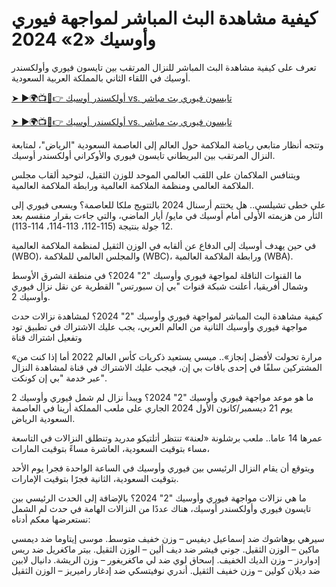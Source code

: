 <h1>كيفية مشاهدة البث المباشر لمواجهة فيوري وأوسيك «2» 2024</h1>

تعرف على كيفية مشاهدة البث المباشر للنزال المرتقب بين تايسون فيوري وأولكسندر أوسيك في اللقاء الثاني بالمملكة العربية السعودية.

[➤ ►🌍📺📱👉 أولكسندر أوسيك vs. تايسون فيوري بث مباشر](https://t.co/o88nIGoYU5)

[➤ ►🌍📺📱👉 أولكسندر أوسيك vs. تايسون فيوري بث مباشر](https://t.co/o88nIGoYU5)

وتتجه أنظار متابعي رياضة الملاكمة حول العالم إلى العاصمة السعودية "الرياض"، لمتابعة النزال المرتقب بين البريطاني تايسون فيوري والأوكراني أولكسندر أوسيك.


ويتنافس الملاكمان على اللقب العالمي الموحد للوزن الثقيل، لتوحيد ألقاب مجلس الملاكمة العالمي ومنظمة الملاكمة العالمية ورابطة الملاكمة العالمية.

على خطى تشيلسي.. هل يختتم أرسنال 2024 بالتتويج ملكا للعاصمة؟
ويسعى فيوري إلى الثأر من هزيمته الأولى أمام أوسيك في مايو/ أيار الماضي، والتي جاءت بقرار منقسم بعد 12 جولة بنتيجة (115-112، 113-114، 114-113).

في حين يهدف أوسيك إلى الدفاع عن ألقابه في الوزن الثقيل لمنظمة الملاكمة العالمية (WBO)، والمجلس العالمي للملاكمة (WBC)، ورابطة الملاكمة العالمية (WBA).

ما القنوات الناقلة لمواجهة فيوري وأوسيك "2" 2024؟
في منطقة الشرق الأوسط وشمال أفريقيا، أعلنت شبكة قنوات "بي إن سبورتس" القطرية عن نقل نزال فيوري وأوسيك 2. 

كيفية مشاهدة البث المباشر لمواجهة فيوري وأوسيك "2" 2024؟
لمشاهدة نزالات حدث مواجهة فيوري وأوسيك الثانية من العالم العربي، يجب عليك الاشتراك في تطبيق تود وتفعيل اشتراك قناة

«مرارة تحولت لأفضل إنجاز».. ميسي يستعيد ذكريات كأس العالم 2022
أما إذا كنت من المشتركين سلفًا في إحدى باقات بي إن، فيجب عليك الاشتراك في قناة لمشاهدة النزال  عبر خدمة "بي إن كونكت".

ما هو موعد مواجهة فيوري وأوسيك "2" 2024؟
ويبدأ نزال لم شمل فيوري وأوسيك 2 يوم 21 ديسمبر/كانون الأول 2024 الجاري على ملعب المملكة أرينا في العاصمة السعودية الرياض.

عمرها 14 عاما.. ملعب برشلونة «لعنة» تنتظر أتلتيكو مدريد
وتنطلق النزالات في التاسعة مساء بتوقيت السعودية، العاشرة مساءً بتوقيت المارات،

ويتوقع أن يقام النزال الرئيسي بين فيوري وأوسيك في الساعة الواحدة فجرا يوم الأحد بتوقيت السعودية، الثانية فجرًا بتوقيت الإمارات.

ما هي نزالات مواجهة فيوري وأوسيك "2" 2024؟
بالإضافة إلى الحدث الرئيسي بين تايسون فيوري وأولكسندر أوسيك، هناك عددًا من النزالات الهامة في حدث لم الشمل نستعرضها معكم أدناه:

سيرهي بوهاشوك ضد إسماعيل ديفيس – وزن خفيف متوسط.
موسى إيتاوما ضد ديمسي ماكين – الوزن الثقيل.
جوني فيشر ضد ديف ألين – الوزن الثقيل.
بيتر ماكغريل ضد ريس إدواردز – وزن الديك الخفيف.
إسحاق لوي ضد لي ماكغريغور – وزن الريشة.
دانيال لابين ضد ديلان كولين – وزن خفيف الثقيل.
أندري نوفيتسكي ضد إدغار راميريز – الوزن الثقيل
